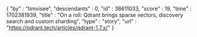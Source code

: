 {
  "by" : "timvisee",
  "descendants" : 0,
  "id" : 38611033,
  "score" : 19,
  "time" : 1702381939,
  "title" : "On a roll: Qdrant brings sparse vectors, discovery search and custom sharding",
  "type" : "story",
  "url" : "https://qdrant.tech/articles/qdrant-1.7.x/"
}
